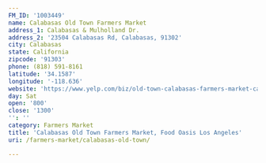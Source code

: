 ```yaml
---
FM_ID: '1003449'
name: Calabasas Old Town Farmers Market
address_1: Calabasas & Mulholland Dr.
address_2: '23504 Calabasas Rd, Calabasas, 91302'
city: Calabasas
state: California
zipcode: '91303'
phone: (818) 591-8161
latitude: '34.1587'
longitude: '-118.636'
website: 'https://www.yelp.com/biz/old-town-calabasas-farmers-market-calabasas'
day: Sat
open: '800'
close: '1300'
'': ''
category: Farmers Market
title: 'Calabasas Old Town Farmers Market, Food Oasis Los Angeles'
uri: /farmers-market/calabasas-old-town/

---
```

